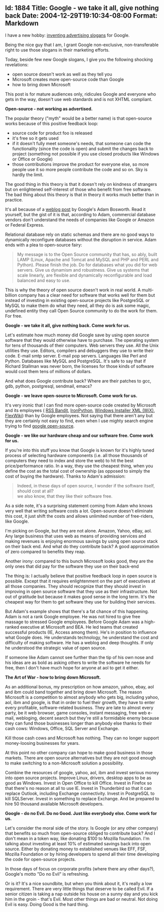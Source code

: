 Id: 1884
Title: Google - we take it all, give nothing back
Date: 2004-12-29T19:10:34-08:00
Format: Markdown
--------------
I have a new hobby: [inventing advertising
slogans](../../../2004/12/25/google-ultimate-hypocrite.html) for Google.

Being the nice guy that I am, I grant Google non-exclusive, non-transferable
right to use those slogans in their marketing efforts.

Today, beside few new Google slogans, I give you the following shocking
revelations:

-   open source doesn't work as well as they tell you
-   Microsoft creates more open-source code than Google
-   how to bring down Microsoft

This post is for mature audiences only, ridicules Google and everyone
who gets in the way, doesn't use web standards and is not XHTML
compliant.

**Open-source - not working as advertised.**

The popular theory ("myth" would be a better name) is that open-source
works because of this positive feedback loop:

-   source code for product foo is released
-   it's free so it gets used
-   if it doesn't fully meet someone's needs, that someone can code the
    functionality (since the code is open) and submit the changes back
    to project (something not possible if you use closed products like
    Windows or Office or Google)
-   those contributions improve the product for everyone else, so more
    people use it so more people contribute the code and so on. Sky is
    hardly the limit.

The good thing in this theory is that it doesn't rely on kindness
of strangers but on enlightened self-interest of those who benefit
from free software. The bad thing about this theory is that in theory
it works much better than in practice.

It's all because of a [weblog post](http://www.adambosworth.net/archives/000038.html) by
Google's Adam Bosworth. Read it yourself, but the gist
of it is that, according to Adam, commercial database vendors don't
understand the needs of companies like Google or Amazon or Federal
Express.

Relational database rely on static schemas and there are no good ways
to dynamically reconfigure databases without the disruption in service.
Adam ends with a plea to open-source fairy:

> My message is to the Open Source community that has, so ably, built
> LAMP (Linux, Apache and Tomcat and MySQL and PHP and PERL and Python).
> Please finish the job. Do for databases what you did for web servers.
> Give us dynamism and robustness. Give us systems that scale linearly,
> are flexible and dynamically reconfigurable and load balanced and
> easy to use.

This is why the theory of open source doesn't work in real world. A
multi-billion company has a clear need for software that works well
for them but instead of investing in existing open-source projects
like PostgreSQL or MySQL to make them do what they need, all they
do is ask some magic, undefined entity they call Open Source community
to do the work for them. For free.

**Google - we take it all, give nothing back. Come work for us.**

Let's estimate how much money did Google save by using open source
software that they would otherwise have to purchase. The operating
system for tens of thousands of their computers. Web servers they use.
All the Unix utilities they use. Editors, compilers and debuggers they
use to write their code. E-mail smtp server. E-mail pop servers.
Languages like Perl and Python. Databases like MySQL and PostgreSQL.
It's safe to say that if Richard Stallman was never born, the licenses
for those kinds of software would cost them tens of millions of dollars.

And what does Google contribute back? Where are their patches to gcc,
gdb, python, postgresql, sendmail, emacs?

**Google - we leave open-source to Microsoft. Come work for us.**

It's very ironic that I can find more open-source code created
by Microsoft and its employees (
[RSS Bandit](http://rssbandit.org/),
[IronPython](http://ironpython.com/),
[Windows Installer XML (WiX)](http://sourceforge.net/projects/wix/),
[FlexWiki](http://sourceforge.net/projects/flexwiki/)) than
by Google employees. Not saying that there aren't any but they are
certainly not easy to find, even when I use mighty search engine
trying to find [google
open-source](http://www.google.com/search?q=google+open-source&sourceid=mozilla-search&start=0&start=0&ie=utf-8&oe=utf-8&client=firefox-a&rls=org.mozilla:en-US:official).

**Google - we like our hardware cheap and our software free. Come
work for us.**

If you're into this stuff you know that Google is known for it's highly
tuned process of selecting hardware components (i.e. all those
thousands of computers they need to index and store the web) to hit the best
price/performance ratio. In a way, they use the cheapest thing, when
you define the cost as the total cost of ownership (as opposed to simply
the cost of buying the hardware). Thanks to Adam's admission:
> Indeed, in these days of open source, I wonder if the software
> itself, should cost at all?\
we also know, that they like their software free.

As a side note, it's a surprising statement coming from Adam who knows
very well that writing software costs a lot. Open-source doesn't
eliminate this cost, it just shift the costs and allows unlimited
number of free-riders, like Google.

I'm picking on Google, but they are not alone. Amazon, Yahoo, eBay,
aol. Any large business that uses web as means of providing services and
making revenues is enjoying enormous savings by using open source
stack on their back end. And what do they contribute back? A good
approximation of zero compared to benefits they reap.

Another irony: compared to this bunch Microsoft looks good, they
are the only ones that did pay for the software they use on their
back-end

The thing is: I actually believe that positive feedback loop in open
source is possible. Except that it requires enlightenment on the part
of executives at all those companies. They should recognize that
they should invest in improving in open source software that they
use as their infrastructure. Not out of gratitude but because it makes
good sense in the long term. It's the cheapest way for them to get
software they use for building their services.

But Adam's example shows that there's a fat chance of this happening.
Adam is not a rank Google employee. He was not hired to give free
massage to stressed Google employees. Before Google Adam was a high-ranked
executive at Microsoft and BEA. He led teams that created successful products
(IE, Access among them). He's in position to influence what Google does.
He understands technology, he understand the cost and difficulty of making
software. He has a weblog and deep thoughts. If only he understood the
strategic value of open source.

If someone like Adam cannot see further than the tip of his own nose
and his ideas are as bold as asking others to write the software
he needs for free, then I don't have much hope for anyone at
aol to get it either.

**The Art of War - how to bring down Microsoft.**

As an additional bonus, my prescription on how amazon, yahoo, ebay, aol
and ibm could band together and bring down Microsoft. The reason Microsoft
is a competition to almost anybody who gets big, including yahoo, aol,
ibm and google, is that in order to fuel their growth, they have to
enter every profitable, software-related business. They are late to
almost every party, be it web browser, game consoles, instant
messaging, free web e-mail, webloging, decent search but they're still a
formidable enemy because they can fund those businesses longer than anybody else
thanks to their cash cows: Windows, Office, SQL Server and Exchange.

Kill those cash cows and Microsoft has nothing. They can no longer
support money-loosing businesses for years.

At this point no other company can hope to make good business in those
markets. There are open source alternatives but they are not good
enough to make switching to a non-Microsoft solution a possibility.

Combine the resources of google, yahoo, aol, ibm and invest serious
money into open source projects. Improve Linux, drivers, desktop
apps to be as good as Windows. Invest in Open Office to kill Office.
Invest in Firefox so that there's no reason at all to use IE. Invest
in Thunderbird so that it can replace Outlook, including Exchange
connectivity. Invest in PostgreSQL to kill SQLServer. Invest in
something to replace Exchange. And be prepared to hire 50 thousand
available Microsoft developers.

**Google - do no Evil. Do no Good. Just like everybody else. Come work for us.**

Let's consider the moral side of the story. Is Google (or any other
company) that benefits so much from open-source obliged to contribute
back? And I don't mean in a token way, like donating \$100 to Mozilla
foundation. I'm talking about investing at least 10% of estimated
savings back into open source. Either by donating money to established venues
like EFF, FSF, Mozilla Foundation or by hiring developers to spend
all their time developing the code for open-source projects.

In those days of focus on corporate profits (where there any other
days?), Google's motto "Do no Evil" is refreshing.

Or is it? It's a nice soundbite, but when you think about it, it's
really a low requirement. There are very little things that deserve
to be called Evil. If a senior citizen is taking a nap outside his house
on a sunny day and you kick him in the groin - that's
Evil. Most other things are bad or neutral. Not doing Evil is easy.
Doing Good is the hard thing.
